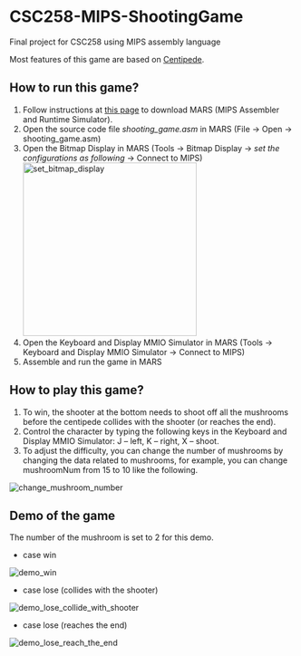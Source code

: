 # CSC258-MIPS-ShootingGame
Final project for CSC258 using MIPS assembly language

Most features of this game are based on [Centipede](https://en.wikipedia.org/wiki/Centipede_(video_game)).

## How to run this game?
1. Follow instructions at [this page](http://courses.missouristate.edu/kenvollmar/mars/download.htm) to download MARS (MIPS Assembler and Runtime Simulator).
2. Open the source code file *shooting_game.asm* in MARS (File -> Open -> shooting_game.asm)
3. Open the Bitmap Display in MARS (Tools -> Bitmap Display -> *set the configurations as following* -> Connect to MIPS)<img width="306" alt="set_bitmap_display" src="https://user-images.githubusercontent.com/85339193/131686337-e5036155-ccd0-4517-aa4d-d0d04b754657.png">
4. Open the Keyboard and Display MMIO Simulator in MARS (Tools -> Keyboard and Display MMIO Simulator -> Connect to MIPS)
5. Assemble and run the game in MARS

## How to play this game?
1.	To win, the shooter at the bottom needs to shoot off all the mushrooms before the centipede collides with the shooter (or reaches the end). 
2.	Control the character by typing the following keys in the Keyboard and Display MMIO Simulator: J – left, K – right, X – shoot.
3.	To adjust the difficulty, you can change the number of mushrooms by changing the data related to mushrooms, for example, you can change mushroomNum from 15 to 10 like the following. 

![change_mushroom_number](https://user-images.githubusercontent.com/85339193/131692619-734a669f-b4e9-4f05-8c30-e9a3bda06529.gif)

## Demo of the game
The number of the mushroom is set to 2 for this demo.
- case win

![demo_win](https://user-images.githubusercontent.com/85339193/131699965-438a7578-60cb-4d68-93c3-298530f340a0.gif)

- case lose (collides with the shooter)

![demo_lose_collide_with_shooter](https://user-images.githubusercontent.com/85339193/131699563-2d373442-7f8d-4f16-85b3-188a71adc290.gif)

- case lose (reaches the end)

![demo_lose_reach_the_end](https://user-images.githubusercontent.com/85339193/131699590-1c8e4cfe-088d-404b-adb5-5259a4266373.gif)






